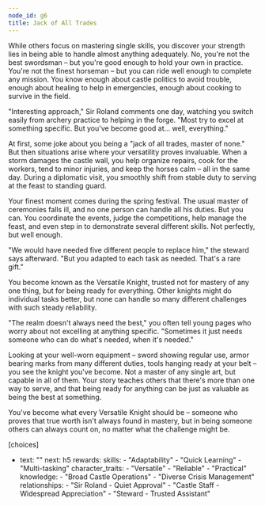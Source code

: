 ```yaml
---
node_id: g6
title: Jack of All Trades
---
```


While others focus on mastering single skills, you discover your strength lies in being able to handle almost anything adequately. No, you're not the best swordsman – but you're good enough to hold your own in practice. You're not the finest horseman – but you can ride well enough to complete any mission. You know enough about castle politics to avoid trouble, enough about healing to help in emergencies, enough about cooking to survive in the field.

"Interesting approach," Sir Roland comments one day, watching you switch easily from archery practice to helping in the forge. "Most try to excel at something specific. But you've become good at... well, everything."

At first, some joke about you being a "jack of all trades, master of none." But then situations arise where your versatility proves invaluable. When a storm damages the castle wall, you help organize repairs, cook for the workers, tend to minor injuries, and keep the horses calm – all in the same day. During a diplomatic visit, you smoothly shift from stable duty to serving at the feast to standing guard.

Your finest moment comes during the spring festival. The usual master of ceremonies falls ill, and no one person can handle all his duties. But you can. You coordinate the events, judge the competitions, help manage the feast, and even step in to demonstrate several different skills. Not perfectly, but well enough.

"We would have needed five different people to replace him," the steward says afterward. "But you adapted to each task as needed. That's a rare gift."

You become known as the Versatile Knight, trusted not for mastery of any one thing, but for being ready for everything. Other knights might do individual tasks better, but none can handle so many different challenges with such steady reliability.

"The realm doesn't always need the best," you often tell young pages who worry about not excelling at anything specific. "Sometimes it just needs someone who can do what's needed, when it's needed."

Looking at your well-worn equipment – sword showing regular use, armor bearing marks from many different duties, tools hanging ready at your belt – you see the knight you've become. Not a master of any single art, but capable in all of them. Your story teaches others that there's more than one way to serve, and that being ready for anything can be just as valuable as being the best at something.

You've become what every Versatile Knight should be – someone who proves that true worth isn't always found in mastery, but in being someone others can always count on, no matter what the challenge might be.

[choices]
- text: ""
  next: h5
  rewards:
    skills: 
      - "Adaptability"
      - "Quick Learning"
      - "Multi-tasking"
    character_traits:
      - "Versatile"
      - "Reliable"
      - "Practical"
    knowledge:
      - "Broad Castle Operations"
      - "Diverse Crisis Management"
    relationships:
      - "Sir Roland - Quiet Approval"
      - "Castle Staff - Widespread Appreciation"
      - "Steward - Trusted Assistant"